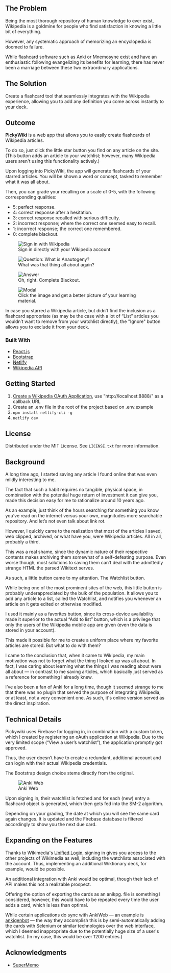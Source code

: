 ## The Problem

Being the most thorough repository of human knowledge to ever exist, Wikipedia is a goldmine for people who find satisfaction in knowing a little bit of everything.

However, any systematic approach of memorizing an encyclopedia is doomed to failure.

While flashcard software such as Anki or Mnemosyne exist and have an enthusiastic following evangelizing its benefits for learning, there has never been a marriage between these two extraordinary applications.

## The Solution

Create a flashcard tool that seamlessly integrates with the Wikipedia experience, allowing you to add any definition you come across instantly to your deck.

## Outcome

**PickyWiki** is a web app that allows you to easily create flashcards of Wikipedia articles.

To do so, just click the little star button you find on any article on the site. (This button adds an article to your watchlist; however, many Wikipedia users aren't using this functionality actively.)

Upon logging into PickyWiki, the app will generate flashcards of your starred articles. You will be shown a word or concept, tasked to remember what it was all about.

Then, you can grade your recalling on a scale of 0-5, with the following corresponding qualities:

- 5: perfect response.
- 4: correct response after a hesitation.
- 3: correct response recalled with serious difficulty.
- 2: incorrect response; where the correct one seemed easy to recall.
- 1: incorrect response; the correct one remembered.
- 0: complete blackout.

<figure>
  <img
  src="./docs/assets/img/login.png"
  alt="Sign in with Wikipedia"/>
  <figcaption>Sign in directly with your Wikipedia account</figcaption>
</figure>

<figure>
  <img
  src="./docs/assets/img/question.png"
  alt="Question: What is Anautogeny?"/>
  <figcaption>What was that thing all about again?</figcaption>
</figure>

<figure>
  <img
  src="./docs/assets/img/answer.png"
  alt="Answer"/>
  <figcaption>Oh, right. Complete Blackout.</figcaption>
</figure>

<figure>
  <img
  src="./docs/assets/img/modal.png"
  alt="Modal"/>
  <figcaption>Click the image and get a better picture of your learning material.</figcaption>
</figure>

In case you starred a Wikipedia article, but didn’t find the inclusion as a flashcard appropriate (as may be the case with a lot of “List” articles you wouldn’t want to remove from your watchlist directly), the "Ignore" button allows you to exclude it from your deck.

### Built With

- [React.js](https://reactjs.org/)
- [Bootstrap](https://getbootstrap.com/)
- [Netlify](https://netlify.com)
- [Wikipedia API](https://www.mediawiki.org/wiki/API:Main_page)

## Getting Started

1. [Create a Wikipedia OAuth Application](https://meta.wikimedia.org/wiki/Special:OAuthConsumerRegistration/propose), use "http://localhost:8888/" as a callback URL
2. Create an .env file in the root of the project based on .env.example
3. `npm install netlify-cli -g`
4. `netlify dev`

## License

Distributed under the MIT License. See `LICENSE.txt` for more information.

## Background

A long time ago, I started saving any article I found online that was even mildly interesting to me.

The fact that such a habit requires no tangible, physical space, in combination with the potential huge return of investment it can give you, made this decision easy for me to rationalize around 10 years ago.

As an example, just think of the hours searching for something you know you’ve read on the internet versus your own, magnitudes more searchable repository. And let’s not even talk about link rot.

However, I quickly came to the realization that most of the articles I saved, web clipped, archived, or what have you, were Wikipedia articles. All in all, probably a third.

This was a real shame, since the dynamic nature of their respective contents makes archiving them somewhat of a self-defeating purpose. Even worse though, most solutions to saving them can’t deal with the admittedly strange HTML the parsed Wikitext serves.

As such, a little button came to my attention. The Watchlist button.

While being one of the most prominent sites of the web, this little button is probably underappreciated by the bulk of the population. It allows you to add any article to a list, called the Watchlist, and notifies you whenever an article on it gets edited or otherwise modified.

I used it mainly as a favorites button, since its cross-device availability made it superior to the actual “Add to list” button, which is a privilege that only the users of the Wikipedia mobile app are given (even the data is stored in your account).

This made it possible for me to create a uniform place where my favorite articles are stored. But what to do with them?

I came to the conclusion that, when it came to Wikipedia, my main motivation was not to forget what the thing I looked up was all about. In fact, I was caring about learning what the things I was reading about were all about — in contrast to me saving articles, which basically just served as a reference for something I already knew.

I’ve also been a fan of Anki for a long time, though it seemed strange to me that there was no plugin that served the purpose of integrating Wikipedia, or at least, not a very convenient one. As such, it's online version served as the direct inspiration.

## Technical Details

Pickywiki uses Firebase for logging in, in combination with a custom token, which I created by registering an oAuth application at Wikipedia. Due to the very limited scope (“View a user’s watchlist”), the application promptly got approved.

Thus, the user doesn’t have to create a redundant, additional account and can login with their actual Wikipedia credentials.

The Bootstrap design choice stems directly from the original.

<figure>
  <img
  src="./docs/assets/img/anki-web.png"
  alt="Anki Web"/>
  <figcaption>Anki Web</figcaption>
</figure>

Upon signing in, their watchlist is fetched and for each (new) entry a flashcard object is generated, which then gets fed into the SM-2 algorithm.

Depending on your grading, the date at which you will see the same card again changes. It is updated and the Firebase database is filtered accordingly to show you the next due card.

## Expanding on the Features

Thanks to Wikimedia's [Unified Login](https://en.wikipedia.org/wiki/Wikipedia:Unified_login), signing in gives you access to the other projects of Wikimedia as well, including the watchlists associated with the account. Thus, implementing an additional Wiktionary deck, for example, would be possible.

An additional integration with Anki would be optimal, though their lack of API makes this not a realizable prospect.

Offering the option of exporting the cards as an anikpg. file is something I considered, however, this would have to be repeated every time the user adds a card, which is less than optimal.

While certain applications do sync with AnkiWeb — an example is [ankigenbot](https://github.com/damaru2/ankigenbot) — the way they accomplish this is by semi-automatically adding the cards with Selenium or similar technologies over the web interface, which I deemed inappropriate due to the potentially huge size of a user's watchlist. (In my case, this would be over 1200 entries.)

## Acknowledgments

- [SuperMemo](https://github.com/maxvien/supermemo)
